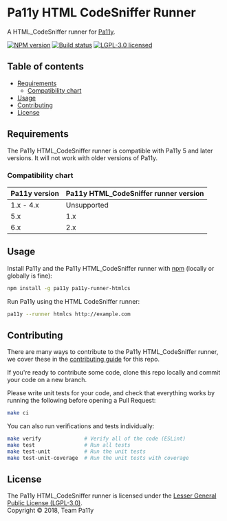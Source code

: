 # Pa11y HTML CodeSniffer Runner

A HTML_CodeSniffer runner for [Pa11y](https://github.com/pa11y/pa11y).

[![NPM version][shield-npm]][info-npm]
[![Build status][shield-build]][info-build]
[![LGPL-3.0 licensed][shield-license]][info-license]

## Table of contents

* [Requirements](#requirements)
  * [Compatibility chart](#compatibility-chart)
* [Usage](#usage)
* [Contributing](#contributing)
* [License](#license)

## Requirements

The Pa11y HTML_CodeSniffer runner is compatible with Pa11y 5 and later versions. It will not work with older versions of Pa11y.

### Compatibility chart

| Pa11y version | Pa11y HTML_CodeSniffer runner version |
|---------------|---------------------------------------|
| 1.x - 4.x     | Unsupported                           |
| 5.x           | 1.x                                   |
| 6.x           | 2.x                                   |

## Usage

Install Pa11y and the Pa11y HTML_CodeSniffer runner with [npm](https://www.npmjs.com/) (locally or globally is fine):

```sh
npm install -g pa11y pa11y-runner-htmlcs
```

Run Pa11y using the HTML CodeSniffer runner:

```sh
pa11y --runner htmlcs http://example.com
```

## Contributing

There are many ways to contribute to the Pa11y HTML_CodeSniffer runner, we cover these in the [contributing guide](CONTRIBUTING.md) for this repo.

If you're ready to contribute some code, clone this repo locally and commit your code on a new branch.

Please write unit tests for your code, and check that everything works by running the following before opening a Pull Request:

```sh
make ci
```

You can also run verifications and tests individually:

```sh
make verify              # Verify all of the code (ESLint)
make test                # Run all tests
make test-unit           # Run the unit tests
make test-unit-coverage  # Run the unit tests with coverage
```

## License

The Pa11y HTML_CodeSniffer runner is licensed under the [Lesser General Public License (LGPL-3.0)][info-license].  
Copyright &copy; 2018, Team Pa11y

[info-license]: LICENSE
[info-npm]: https://www.npmjs.com/package/pa11y-runner-htmlcs
[info-build]: https://travis-ci.org/pa11y/pa11y-runner-htmlcs
[shield-license]: https://img.shields.io/badge/license-LGPL%203.0-blue.svg
[shield-npm]: https://img.shields.io/npm/v/pa11y-runner-htmlcs.svg
[shield-build]: https://img.shields.io/travis/pa11y/pa11y-runner-htmlcs/master.svg
